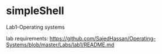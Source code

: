 # simpleShell
Lab1-Operating systems

lab requirements: https://github.com/SajedHassan/Operating-Systems/blob/master/Labs/lab1/README.md
